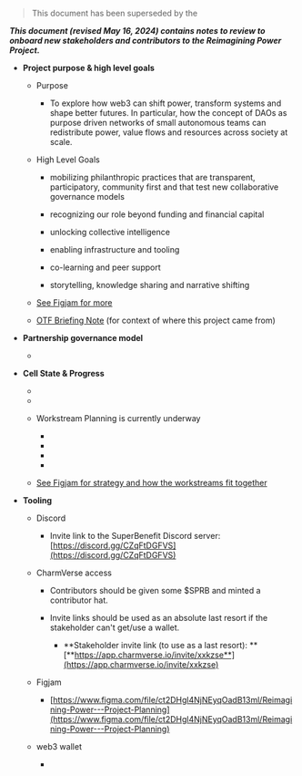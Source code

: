 > This document has been superseded by the  

**_This document (revised May 16, 2024) contains notes to review to onboard new stakeholders and contributors to the Reimagining Power Project._**

- **Project purpose & high level goals**

  - Purpose

    - To explore how web3 can shift power, transform systems and shape better futures. In particular, how the concept of DAOs as purpose driven networks of small autonomous teams can redistribute power, value flows and resources across society at scale.

  - High Level Goals

    - mobilizing philanthropic practices that are transparent, participatory, community first and that test new collaborative governance models

    - recognizing our role beyond funding and financial capital

    - unlocking collective intelligence

    - enabling infrastructure and tooling

    - co-learning and peer support

    - storytelling, knowledge sharing and narrative shifting

  - [See Figjam for more](https://www.figma.com/file/ct2DHgl4NjNEyqOadB13ml/Reimagining-Power---Project-Planning?type=whiteboard&node-id=0-1&t=xZPcAU9f0hzPviTV-0)

  - [OTF Briefing Note](https://docs.google.com/document/d/1vW26yTU5Od9sLaU8NfUvliEJpEDMqbKwn8ibsMgsJnI/edit) (for context of where this project came from)

- **Partnership governance model**

  - 

- **Cell State & Progress**

  -   

  -  

  - Workstream Planning is currently underway

    -  

    -  

    -  

    -  

  - [See Figjam for strategy and how the workstreams fit together](https://www.figma.com/file/ct2DHgl4NjNEyqOadB13ml/Reimagining-Power---Project-Planning?type=whiteboard&node-id=0-1&t=dyGEZ1HDbHHTWDGI-0)

- **Tooling**

  - Discord

    - Invite link to the SuperBenefit Discord server: [https://discord.gg/CZqFtDGFVS](https://discord.gg/CZqFtDGFVS)

  - CharmVerse access

    - Contributors should be given some $SPRB and minted a contributor hat.

    - Invite links should be used as an absolute last resort if the stakeholder can't get/use a wallet. 

      - **Stakeholder invite link (to use as a last resort): **[**https://app.charmverse.io/invite/xxkzse**](https://app.charmverse.io/invite/xxkzse)

  - Figjam

    - [https://www.figma.com/file/ct2DHgl4NjNEyqOadB13ml/Reimagining-Power---Project-Planning](https://www.figma.com/file/ct2DHgl4NjNEyqOadB13ml/Reimagining-Power---Project-Planning)

  - web3 wallet

    -  

